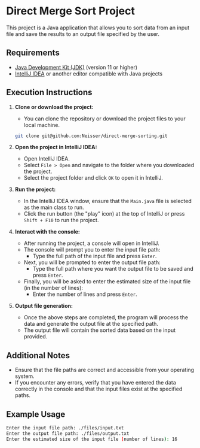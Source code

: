 # Direct Merge Sort Project

This project is a Java application that allows you to sort data from an input file and save the results to an output file specified by the user.

## Requirements

- [Java Development Kit (JDK)](https://www.oracle.com/java/technologies/javase-jdk11-downloads.html) (version 11 or higher)
- [IntelliJ IDEA](https://www.jetbrains.com/idea/download/) or another editor compatible with Java projects

## Execution Instructions

1. **Clone or download the project:**

    - You can clone the repository or download the project files to your local machine.

    ```bash
    git clone git@github.com:Neisser/direct-merge-sorting.git
   ```

2. **Open the project in IntelliJ IDEA:**

    - Open IntelliJ IDEA.
    - Select `File > Open` and navigate to the folder where you downloaded the project.
    - Select the project folder and click `OK` to open it in IntelliJ.

3. **Run the project:**

    - In the IntelliJ IDEA window, ensure that the `Main.java` file is selected as the main class to run.
    - Click the run button (the "play" icon) at the top of IntelliJ or press `Shift + F10` to run the project.

4. **Interact with the console:**

    - After running the project, a console will open in IntelliJ.
    - The console will prompt you to enter the input file path:
        - Type the full path of the input file and press `Enter`.
    - Next, you will be prompted to enter the output file path:
        - Type the full path where you want the output file to be saved and press `Enter`.
    - Finally, you will be asked to enter the estimated size of the input file (in the number of lines):
        - Enter the number of lines and press `Enter`.

5. **Output file generation:**

    - Once the above steps are completed, the program will process the data and generate the output file at the specified path.
    - The output file will contain the sorted data based on the input provided.

## Additional Notes

- Ensure that the file paths are correct and accessible from your operating system.
- If you encounter any errors, verify that you have entered the data correctly in the console and that the input files exist at the specified paths.

## Example Usage

```bash
Enter the input file path: ./files/input.txt
Enter the output file path: ./files/output.txt
Enter the estimated size of the input file (number of lines): 16
```
